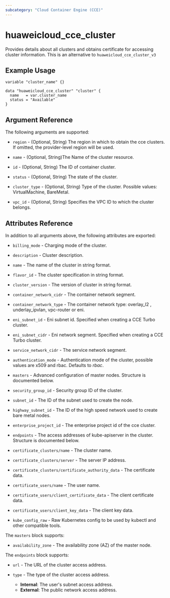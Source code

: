 ```yaml
---
subcategory: "Cloud Container Engine (CCE)"
---
```


# huaweicloud_cce_cluster

Provides details about all clusters and obtains certificate for accessing cluster information. This is an alternative
to `huaweicloud_cce_cluster_v3`

## Example Usage

```hcl
variable "cluster_name" {}

data "huaweicloud_cce_cluster" "cluster" {
  name   = var.cluster_name
  status = "Available"
}
```

## Argument Reference

The following arguments are supported:

* `region` - (Optional, String) The region in which to obtain the cce clusters. If omitted, the provider-level region
  will be used.

* `name` - (Optional, String)The Name of the cluster resource.

* `id` - (Optional, String) The ID of container cluster.

* `status` - (Optional, String) The state of the cluster.

* `cluster_type` - (Optional, String) Type of the cluster. Possible values: VirtualMachine, BareMetal.

* `vpc_id` - (Optional, String) Specifies the VPC ID to which the cluster belongs.

## Attributes Reference

In addition to all arguments above, the following attributes are exported:

* `billing_mode` - Charging mode of the cluster.

* `description` - Cluster description.

* `name` - The name of the cluster in string format.

* `flavor_id` - The cluster specification in string format.

* `cluster_version` - The version of cluster in string format.

* `container_network_cidr` - The container network segment.

* `container_network_type` - The container network type: overlay_l2 , underlay_ipvlan, vpc-router or eni.

* `eni_subnet_id` - Eni subnet id. Specified when creating a CCE Turbo cluster.

* `eni_subnet_cidr` - Eni network segment. Specified when creating a CCE Turbo cluster.

* `service_network_cidr` - The service network segment.

* `authentication_mode` - Authentication mode of the cluster, possible values are x509 and rbac. Defaults to *rbac*.

* `masters` - Advanced configuration of master nodes. Structure is documented below.

* `security_group_id` - Security group ID of the cluster.

* `subnet_id` - The ID of the subnet used to create the node.

* `highway_subnet_id` - The ID of the high speed network used to create bare metal nodes.

* `enterprise_project_id` - The enterprise project id of the cce cluster.

* `endpoints` - The access addresses of kube-apiserver in the cluster. Structure is documented below.

* `certificate_clusters/name` - The cluster name.

* `certificate_clusters/server` - The server IP address.

* `certificate_clusters/certificate_authority_data` - The certificate data.

* `certificate_users/name` - The user name.

* `certificate_users/client_certificate_data` - The client certificate data.

* `certificate_users/client_key_data` - The client key data.

* `kube_config_raw` - Raw Kubernetes config to be used by kubectl and other compatible tools.

The `masters` block supports:

* `availability_zone` - The availability zone (AZ) of the master node.

The `endpoints` block supports:

* `url` - The URL of the cluster access address.

* `type` - The type of the cluster access address.
  + **Internal**: The user's subnet access address.
  + **External**: The public network access address.
  